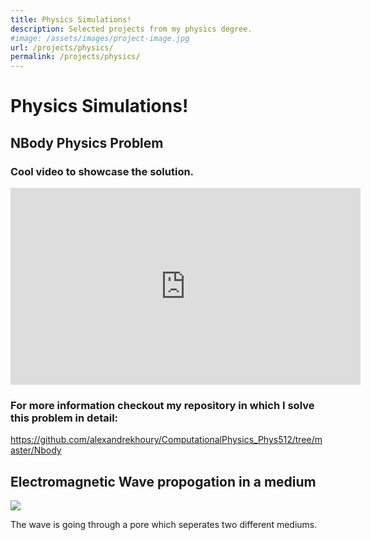 ```yaml
---
title: Physics Simulations!
description: Selected projects from my physics degree.
#image: /assets/images/project-image.jpg
url: /projects/physics/
permalink: /projects/physics/
---
```

# Physics Simulations!

## NBody Physics Problem

### Cool video to showcase the solution.


<iframe width="560" height="315" src="https://www.youtube.com/embed/uHzl_JShF5k" title="YouTube video player" frameborder="0" allow="accelerometer; autoplay; clipboard-write; encrypted-media; gyroscope; picture-in-picture; web-share" allowfullscreen></iframe>

### For more information checkout my repository in which I solve this problem in detail: 

https://github.com/alexandrekhoury/ComputationalPhysics_Phys512/tree/master/Nbody

## Electromagnetic Wave propogation in a medium

![](/projects/Physics_Simulations/movie9.gif)

The wave is going through a pore which seperates two different mediums. 